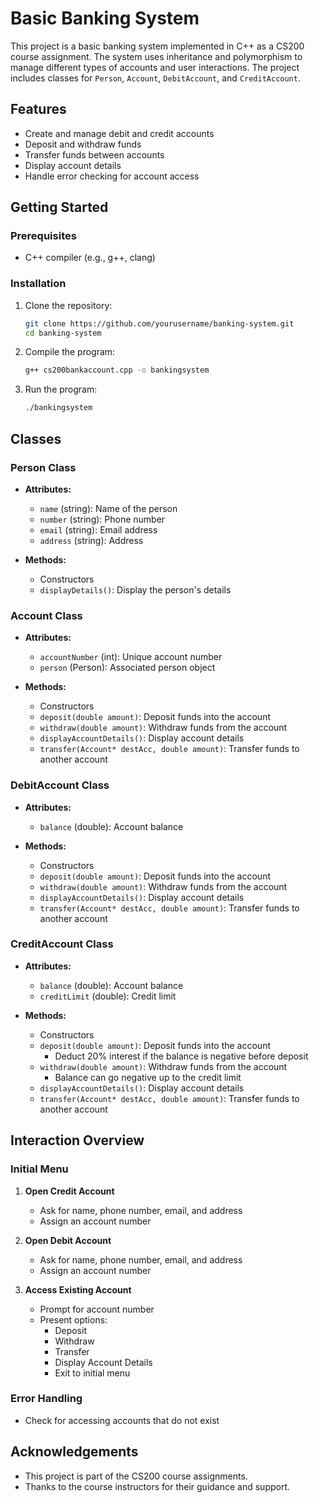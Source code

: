 # Basic Banking System

This project is a basic banking system implemented in C++ as a CS200 course assignment. The system uses inheritance and polymorphism to manage different types of accounts and user interactions. The project includes classes for `Person`, `Account`, `DebitAccount`, and `CreditAccount`.

## Features

- Create and manage debit and credit accounts
- Deposit and withdraw funds
- Transfer funds between accounts
- Display account details
- Handle error checking for account access

## Getting Started

### Prerequisites

- C++ compiler (e.g., g++, clang)

### Installation

1. Clone the repository:

    ```bash
    git clone https://github.com/yourusername/banking-system.git
    cd banking-system
    ```

2. Compile the program:

    ```bash
    g++ cs200bankaccount.cpp -o bankingsystem
    ```

3. Run the program:

    ```bash
    ./bankingsystem
    ```

## Classes

### Person Class

- **Attributes:**
  - `name` (string): Name of the person
  - `number` (string): Phone number
  - `email` (string): Email address
  - `address` (string): Address

- **Methods:**
  - Constructors
  - `displayDetails()`: Display the person's details

### Account Class

- **Attributes:**
  - `accountNumber` (int): Unique account number
  - `person` (Person): Associated person object

- **Methods:**
  - Constructors
  - `deposit(double amount)`: Deposit funds into the account
  - `withdraw(double amount)`: Withdraw funds from the account
  - `displayAccountDetails()`: Display account details
  - `transfer(Account* destAcc, double amount)`: Transfer funds to another account

### DebitAccount Class

- **Attributes:**
  - `balance` (double): Account balance

- **Methods:**
  - Constructors
  - `deposit(double amount)`: Deposit funds into the account
  - `withdraw(double amount)`: Withdraw funds from the account
  - `displayAccountDetails()`: Display account details
  - `transfer(Account* destAcc, double amount)`: Transfer funds to another account

### CreditAccount Class

- **Attributes:**
  - `balance` (double): Account balance
  - `creditLimit` (double): Credit limit

- **Methods:**
  - Constructors
  - `deposit(double amount)`: Deposit funds into the account
    - Deduct 20% interest if the balance is negative before deposit
  - `withdraw(double amount)`: Withdraw funds from the account
    - Balance can go negative up to the credit limit
  - `displayAccountDetails()`: Display account details
  - `transfer(Account* destAcc, double amount)`: Transfer funds to another account

## Interaction Overview

### Initial Menu

1. **Open Credit Account**
   - Ask for name, phone number, email, and address
   - Assign an account number

2. **Open Debit Account**
   - Ask for name, phone number, email, and address
   - Assign an account number

3. **Access Existing Account**
   - Prompt for account number
   - Present options:
     - Deposit
     - Withdraw
     - Transfer
     - Display Account Details
     - Exit to initial menu

### Error Handling

- Check for accessing accounts that do not exist

## Acknowledgements

- This project is part of the CS200 course assignments.
- Thanks to the course instructors for their guidance and support.

